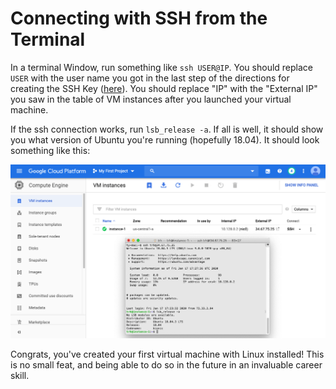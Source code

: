# Connecting with SSH from the Terminal

In a terminal Window, run something like `ssh USER@IP`. You should
replace `USER` with the user name you got in the last step of the
directions for creating the SSH Key ([here](ssh.md)).  You should
replace "IP" with the "External IP" you saw in the table of VM
instances after you launched your virtual machine.

If the ssh connection works, run `lsb_release -a`.  If all is well, it
should show you what version of Ubuntu you're running (hopefully
18.04).  It should look something like this:

<img src="img/25.png" width=600>

Congrats, you've created your first virtual machine with Linux
installed!  This is no small feat, and being able to do so in the
future in an invaluable career skill.
